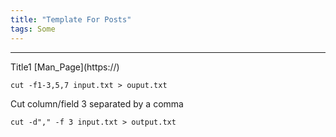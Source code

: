 ```yaml
---
title: "Template For Posts"
tags: Some
---
```



<hr>
Title1  
[Man_Page](https://)

```
cut -f1-3,5,7 input.txt > ouput.txt
```

Cut column/field 3 separated by a comma

```
cut -d"," -f 3 input.txt > output.txt
```
